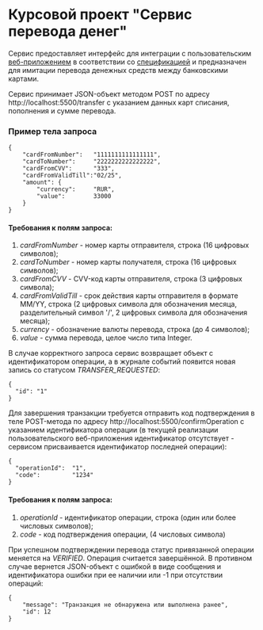 # Курсовой проект "Сервис перевода денег"

Сервис предоставляет интерфейс для интеграции с пользовательским 
[веб-приложением](https://github.com/serp-ya/card-transfer) в соответствии со 
[спецификацией](https://github.com/netology-code/jd-homeworks/blob/master/diploma/MoneyTransferServiceSpecification.yaml)
и предназначен для имитации перевода денежных средств между банковскими картами.

Сервис принимает JSON-объект методом POST по адресу http://localhost:5500/transfer
с указанием данных карт списания, пополнения и сумме перевода.

### Пример тела запроса
```
{
    "cardFromNumber":   "1111111111111111",
    "cardToNumber":     "2222222222222222",
    "cardFromCVV":      "333",
    "cardFromValidTill":"02/25",
    "amount": {
        "currency":     "RUR",
        "value":        33000
    }
}
```

#### Требования к полям запроса:

1. *cardFromNumber* - номер карты отправителя, строка (16 цифровых символов);
2. *cardToNumber* - номер карты получателя, строка (16 цифровых символов);
3. _cardFromCVV_ - CVV-код карты отправителя, строка (3 цифровых символа);
4. _cardFromValidTill_ - срок действия карты отправителя в формате MM/YY, 
строка (2 цифровых символа для обозначения месяца, разделительный символ '/', 
2 цифровых символа для обозначения месяца);
5. _currency_ - обозначение валюты перевода, строка (до 4 символов);
6. _value_ - сумма перевода, целое число типа Integer.

В случае корректного запроса сервис возвращает объект с идентификатором операции, 
а в журнале событий появится новая запись со статусом *TRANSFER_REQUESTED*:
```
{
  "id": "1"
}
```

Для завершения транзакции требуется отправить код подтверждения в теле 
POST-метода по адресу http://localhost:5500/confirmOperation с указанием 
идентификатора операции (в текущей реализации пользовательского 
веб-приложения идентификатор отсутствует - сервисом присваивается 
идентификатор последней операции):
```
{
  "operationId":  "1",
  "code":         "1234"
}
```

#### Требования к полям запроса:
1. _operationId_ - идентификатор операции, строка (один или более числовых символов);
2. _code_ - код подтверждения операции, (4 числовых символа)

При успешном подтверждении перевода статус привязанной операции меняется 
на *VERIFIED*. Операция считается завершённой. В противном случае вернется
JSON-объект с ошибкой в виде сообщения и идентификатора ошибки при ее наличии 
или -1 при отсутствии операций:
```
{
    "message": "Транзакция не обнаружена или выполнена ранее",
    "id": 12
}
```
